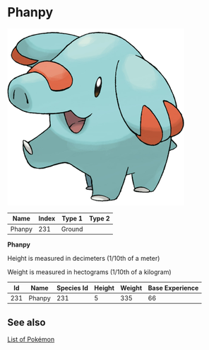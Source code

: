# Phanpy


![Phanpy](images/231.png)

| **Name** | **Index** | **Type 1** | **Type 2** |
|----|----|----|----|
| Phanpy | 231 | Ground  |  |

**Phanpy** 


Height is measured in decimeters (1/10th of a meter)

Weight is measured in hectograms (1/10th of a kilogram)

| **Id** | **Name** | **Species Id** | **Height** | **Weight** | **Base Experience** |
|--------|----------|----------------|------------|------------|---------------------|
| 231 | Phanpy | 231 | 5 | 335 | 66 |


## See also

[List of Pokémon](../pokemon.md)
